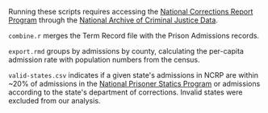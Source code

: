 Running these scripts requires accessing the [National Corrections Report Program](http://www.icpsr.umich.edu/icpsrweb/content/NACJD/guides/ncrp.html) through the 
[National Archive of Criminal Justice Data](https://www.icpsr.umich.edu/icpsrweb/NACJD/index.jsp). 

`combine.r` merges the Term Record file with the Prison Admissions records.

`export.rmd` groups by admissions by county, calculating the per-capita admission rate with population numbers from the census.  

`valid-states.csv` indicates if a given state's admissions in NCRP are within ~20% of admissions in the [National Prisoner Statics Program](http://www.bjs.gov/index.cfm?ty=dcdetail&iid=269) or admissions according to the state's department of corrections. Invalid states were excluded from our analysis. 